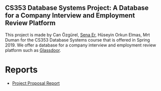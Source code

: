 ## CS353 Database Systems Project: A Database for a Company Interview and Employment Review Platform

This project is made by Can Özgürel, [Sena Er](https://github.com/valkyrie7/), Hüseyin Orkun Elmas, Mrt Duman for the CS353 Database Systems course that is offered in Spring 2019. We offer a database for a company interview and employment review platform such as [Glassdoor](https://www.glassdoor.com).

# Reports
- [Project Proposal Report](https://drive.google.com/open?id=1ewfNwK3pBaWb6GnAHguMXRVqgk-V-pXB)